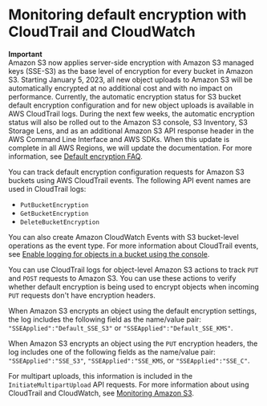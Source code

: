 # Monitoring default encryption with CloudTrail and CloudWatch<a name="bucket-encryption-tracking"></a>

**Important**  
Amazon S3 now applies server\-side encryption with Amazon S3 managed keys \(SSE\-S3\) as the base level of encryption for every bucket in Amazon S3\. Starting January 5, 2023, all new object uploads to Amazon S3 will be automatically encrypted at no additional cost and with no impact on performance\. Currently, the automatic encryption status for S3 bucket default encryption configuration and for new object uploads is available in AWS CloudTrail logs\. During the next few weeks, the automatic encryption status will also be rolled out to the Amazon S3 console, S3 Inventory, S3 Storage Lens, and as an additional Amazon S3 API response header in the AWS Command Line Interface and AWS SDKs\. When this update is complete in all AWS Regions, we will update the documentation\. For more information, see [Default encryption FAQ](https://docs.aws.amazon.com/AmazonS3/latest/userguide/default-encryption-faq.html)\.

You can track default encryption configuration requests for Amazon S3 buckets using AWS CloudTrail events\. The following API event names are used in CloudTrail logs:
+ `PutBucketEncryption`
+ `GetBucketEncryption`
+ `DeleteBucketEncryption`

You can also create Amazon CloudWatch Events with S3 bucket\-level operations as the event type\. For more information about CloudTrail events, see [Enable logging for objects in a bucket using the console](enable-cloudtrail-logging-for-s3.md#enable-cloudtrail-events)\.

You can use CloudTrail logs for object\-level Amazon S3 actions to track `PUT` and `POST` requests to Amazon S3\. You can use these actions to verify whether default encryption is being used to encrypt objects when incoming `PUT` requests don't have encryption headers\.

When Amazon S3 encrypts an object using the default encryption settings, the log includes the following field as the name/value pair: `"SSEApplied":"Default_SSE_S3"` or `"SSEApplied":"Default_SSE_KMS"`\.

When Amazon S3 encrypts an object using the `PUT` encryption headers, the log includes one of the following fields as the name/value pair: `"SSEApplied":"SSE_S3"`, `"SSEApplied":"SSE_KMS`, or `"SSEApplied":"SSE_C"`\. 

For multipart uploads, this information is included in the `InitiateMultipartUpload` API requests\. For more information about using CloudTrail and CloudWatch, see [Monitoring Amazon S3](monitoring-overview.md)\.
